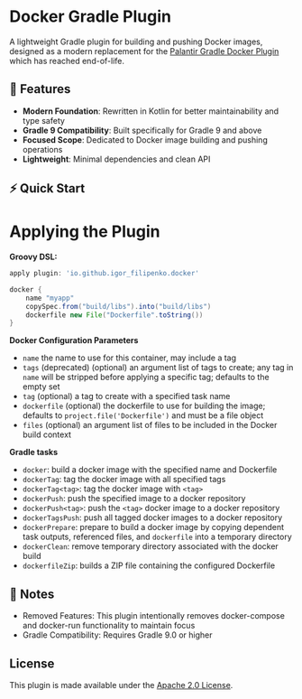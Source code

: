 Docker Gradle Plugin
====================

A lightweight Gradle plugin for building and pushing Docker images, designed as a modern replacement for the [Palantir Gradle Docker Plugin](https://github.com/palantir/gradle-docker) which has reached end-of-life.

## 🚀 Features

- **Modern Foundation**: Rewritten in Kotlin for better maintainability and type safety
- **Gradle 9 Compatibility**: Built specifically for Gradle 9 and above
- **Focused Scope**: Dedicated to Docker image building and pushing operations
- **Lightweight**: Minimal dependencies and clean API

## ⚡ Quick Start

# Applying the Plugin

**Groovy DSL:**
```gradle
apply plugin: 'io.github.igor_filipenko.docker'

docker {
    name "myapp"
    copySpec.from("build/libs").into("build/libs")
    dockerfile new File("Dockerfile".toString())
}
```

**Docker Configuration Parameters**
- `name` the name to use for this container, may include a tag
- `tags` (deprecated) (optional) an argument list of tags to create; any tag in `name` will
  be stripped before applying a specific tag; defaults to the empty set
- `tag` (optional) a tag to create with a specified task name
- `dockerfile` (optional) the dockerfile to use for building the image; defaults to
  `project.file('Dockerfile')` and must be a file object
- `files` (optional) an argument list of files to be included in the Docker build context

**Gradle tasks**
* `docker`: build a docker image with the specified name and Dockerfile
* `dockerTag`: tag the docker image with all specified tags
* `dockerTag<tag>`: tag the docker image with `<tag>`
* `dockerPush`: push the specified image to a docker repository
* `dockerPush<tag>`: push the `<tag>` docker image to a docker repository
* `dockerTagsPush`: push all tagged docker images to a docker repository
* `dockerPrepare`: prepare to build a docker image by copying
  dependent task outputs, referenced files, and `dockerfile` into a temporary directory
* `dockerClean`: remove temporary directory associated with the docker build
* `dockerfileZip`: builds a ZIP file containing the configured Dockerfile

## 📝 Notes
- Removed Features: This plugin intentionally removes docker-compose and docker-run functionality to maintain focus
- Gradle Compatibility: Requires Gradle 9.0 or higher

License
-------
This plugin is made available under the [Apache 2.0 License](http://www.apache.org/licenses/LICENSE-2.0).
